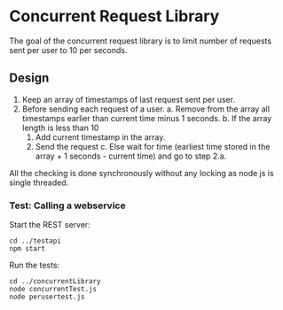 # Concurrent Request Library

The goal of the concurrent request library is to limit number of requests
sent per user to 10 per seconds.

## Design

1. Keep an array of timestamps of last request sent per user.
2. Before sending each request of a user.
  a. Remove from the array all timestamps earlier than current time minus 1 seconds.
  b. If the array length is less than 10
     1. Add current timestamp in the array.
     2. Send the request
  c. Else wait for time (earliest time stored in the array + 1 seconds - current time) and go to step 2.a.

All the checking is done synchronously without any locking as node js is single threaded.

### Test: Calling a webservice

Start the REST server:

    cd ../testapi
    npm start


Run the tests:


    cd ../concurrentLibrary
    node concurrentTest.js
    node perusertest.js

